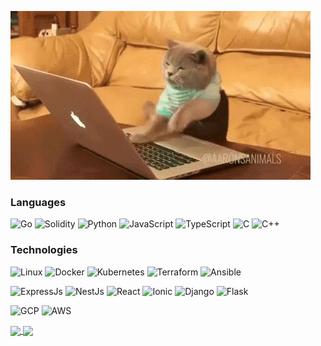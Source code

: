 ![](https://github.com/Noman-Aziz/Noman-Aziz/raw/main/profile.gif)

### Languages

![Go](https://img.shields.io/badge/-Go-000?&logo=Go)
![Solidity](https://img.shields.io/badge/-Solidity-000?&logo=Solidity)
![Python](https://img.shields.io/badge/-Python-000?&logo=Python)
![JavaScript](https://img.shields.io/badge/-JavaScript-000?&logo=JavaScript)
![TypeScript](https://img.shields.io/badge/-TypeScript-000?&logo=TypeScript)
![C](https://img.shields.io/badge/-C-000?&logo=C)
![C++](https://img.shields.io/badge/-C++-000?&logo=c%2b%2b&logoColor=00599C)

### Technologies

![Linux](https://img.shields.io/badge/-Linux-000?&logo=Linux)
![Docker](https://img.shields.io/badge/-Docker-000?&logo=Docker)
![Kubernetes](https://img.shields.io/badge/-Kubernetes-000?&logo=Kubernetes)
![Terraform](https://img.shields.io/badge/-Terraform-000?&logo=Terraform)
![Ansible](https://img.shields.io/badge/-Ansible-000?&logo=Ansible)

![ExpressJs](https://img.shields.io/badge/-ExpressJs-000?&logo=express)
![NestJs](https://img.shields.io/badge/-NestJs-000?&logo=nestjs)
![React](https://img.shields.io/badge/-React-000?&logo=React)
![Ionic](https://img.shields.io/badge/-Ionic-000?&logo=Ionic)
![Django](https://img.shields.io/badge/-Django-000?&logo=Django)
![Flask](https://img.shields.io/badge/-Flask-000?&logo=Flask)

![GCP](https://img.shields.io/badge/-GCP-000?&logo=Google)
![AWS](https://img.shields.io/badge/-AWS-000?&logo=Amazon)

<a href="https://github.com/noman-aziz/github-readme-stats">
  <img align="center" src="https://github-readme-stats-git-masterrstaa-rickstaa.vercel.app/api?username=noman-aziz&theme=dracula" />
</a>
<a href="https://github.com/noman-aziz/convoychat">
  <img align="center" src="https://github-readme-stats-git-masterrstaa-rickstaa.vercel.app/api/top-langs/?username=noman-aziz&hide=html&hide_title=true&hide_border=true&layout=compact&langs_count=6&theme=dracula" />
</a>
